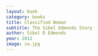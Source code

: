 ```yaml
---
layout: book
category: books
title: Classified Woman
subtitle: The Sibel Edmonds Story
author: Sibel D Edmonds
year: 2012
image: cw.jpg
---
```


